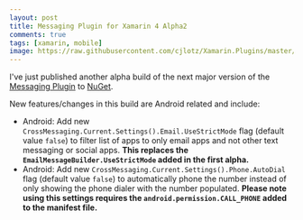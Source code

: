 ```yaml
---
layout: post
title: Messaging Plugin for Xamarin 4 Alpha2
comments: true
tags: [xamarin, mobile]
image: https://raw.githubusercontent.com/cjlotz/Xamarin.Plugins/master/Messaging/Plugin.Messaging.png
---
```


I've just published another alpha build of the next major version of the [Messaging Plugin](https://github.com/cjlotz/Xamarin.Plugins) to [NuGet](https://www.nuget.org/packages/Xam.Plugins.Messaging/4.0.0-alpha2).  

New features/changes in this build are Android related and include:
- Android: Add new `CrossMessaging.Current.Settings().Email.UseStrictMode` flag (default value `false`) to filter list of apps to only email apps and not other text messaging or social apps. **This replaces the `EmailMessageBuilder.UseStrictMode` added in the first alpha.**
- Android: Add new `CrossMessaging.Current.Settings().Phone.AutoDial` flag (default value `false`) to automatically phone the number instead of only showing the phone dialer with the number populated. **Please note using this settings requires the `android.permission.CALL_PHONE` added to the manifest file.**
